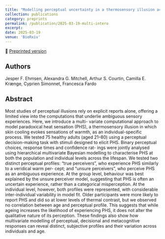 ```yaml
---
title: "Modelling perceptual uncertainty in a thermosensory illusion across the lifespan"
collection: publications
category: preprints
permalink: /publication/2025-03-19-multi-intero
excerpt:
date: 2025-03-19
venue: 'BioRxiv'
---
```


<!--more-->

📄 [Preprinted version]() <br>

## Authors
Jesper F. Ehmsen, Alexandra G. Mitchell, Arthur S. Courtin, Camilla E. Krænge, Cyprien Simonnet, Francesca Fardo

## Abstract
Most studies of perceptual illusions rely on explicit reports alone, offering a limited view into
the computations that underlie ambiguous sensory experiences. Here, we introduce a multi-
variate computational approach to model paradoxical heat sensation (PHS), a thermosensory
illusion in which skin cooling evokes sensations of warmth, as an individual-specific process.
We tested 75 healthy adults (aged 21–80) using a perceptual decision-making task with
stimuli designed to elicit PHS. Binary perceptual choices, response times and confidence rat-
ings were jointly analysed using hierarchical multivariate Bayesian modelling to characterise
PHS at both the population and individual levels across the lifespan. We tested two distinct
perceptual profiles: “true perceivers”, who experience PHS similarly to a veridical warm per-
cept; and “unsure perceivers”, who perceive PHS as an ambiguous experience. At the group
level, behaviour was best explained by the unsure perceiver model, suggesting that PHS is
often an uncertain experience, rather than a categorical misperception. At the individual
level, however, both profiles were represented, with considerable inter-individual variability
in model fit. Older participants were more likely to report PHS and did so at lower levels of
thermal contrast, but we observed no correlation between age and perceptual profile. This
suggests that while ageing increases the likelihood of experiencing PHS, it does not alter the
qualitative nature of its perception. These findings also show how multivariate modelling
of perceptual, decisional and metacognitive responses can reveal distinct, subjective profiles
and their variation across individuals and age.